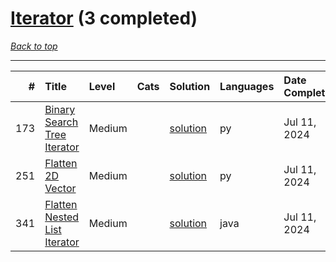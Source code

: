 # [Iterator](<https://leetcode.com/tag/Iterator/>) (3 completed)

*[Back to top](<../../README.md>)*

------

|   # | Title                                                                                        | Level   | Cats   | Solution                                               | Languages   | Date Complete   |
|----:|:---------------------------------------------------------------------------------------------|:--------|:-------|:-------------------------------------------------------|:------------|:----------------|
| 173 | [Binary Search Tree Iterator](<https://leetcode.com/problems/binary-search-tree-iterator>)   | Medium  |        | [solution](<../_173. Binary Search Tree Iterator.md>)  | py          | Jul 11, 2024    |
| 251 | [Flatten 2D Vector](<https://leetcode.com/problems/flatten-2d-vector>)                       | Medium  |        | [solution](<../_251. Flatten 2D Vector.md>)            | py          | Jul 11, 2024    |
| 341 | [Flatten Nested List Iterator](<https://leetcode.com/problems/flatten-nested-list-iterator>) | Medium  |        | [solution](<../_341. Flatten Nested List Iterator.md>) | java        | Jul 11, 2024    |